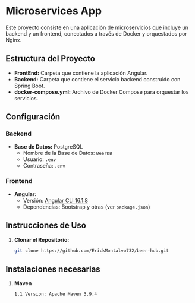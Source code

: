 # Microservices App

Este proyecto consiste en una aplicación de microservicios que incluye un backend y un frontend, conectados a través de Docker y orquestados por Nginx.

## Estructura del Proyecto

- **FrontEnd:** Carpeta que contiene la aplicación Angular.
- **Backend:** Carpeta que contiene el servicio backend construido con Spring Boot.
- **docker-compose.yml:** Archivo de Docker Compose para orquestar los servicios.

## Configuración

### Backend
- **Base de Datos:** PostgreSQL
  - Nombre de la Base de Datos: `BeerDB`
  - Usuario: `.env`
  - Contraseña: `.env`

### Frontend
- **Angular:**
  - Versión: [Angular CLI 16.1.8](https://angular.io/cli)
  - Dependencias: Bootstrap y otras (ver `package.json`)

## Instrucciones de Uso

1. **Clonar el Repositorio:**
   ```bash
   git clone https://github.com/ErickMontalvo732/beer-hub.git
   
## Instalaciones necesarias

1. **Maven**
   ```bash
   1.1 Version: Apache Maven 3.9.4

   
